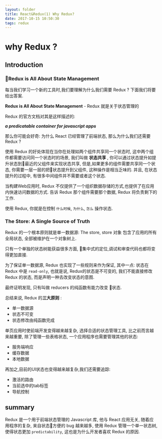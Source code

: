 ```yaml
---
layout: folder
title: React&Redux(1) Why Redux?
date: 2017-10-15 10:50:30
tags: redux
---
```

# why Redux ?

## Introduction

### Redux is All About State Management
每当我们学习一个新的工具时,我们要理解为什么我们需要 Redux ? 下面我们将要给出答案.

**Redux is All About State Management** - Redux 就是关于状态管理的

Redux 的官方文档对其是这样描述的:

***a predicatable container for javascript apps***

那么你可能会好奇: 为什么 React 已经管理了前端状态, 那么为什么我们还需要 Redux ?

使用 Redux 的好处体现在当你在处理如两个组件共享同一个状态时, 这中两个组件都需要访问同一个状态时的场景, 我们叫做 **状态共享** ,
你可以通过状态提升如提升状态到最近的父组件来实现状态共享, 但是,如果更多的组件需要共享同一个状态, 你需要一层一层的把状态提升到父组件, 这种操作是相当乏味的. 并且, 在状态提升的过程中, 有很多中间组件并不需要或者这个状态.

当构建Web应用时, Redux 不仅提供了一个组织数据存储的方式,也提供了在应用内快速访问数据的方式. 告诉 Redux 那个组件需要那个数据, Redux 将负责剩下的工作.

使用 Redux, 你就是在控制 `什么时候`, `为什么`, `怎么` 操作状态.

### The Store: A Single Source of Truth

Redux 的一个根本原则就是单一数据源: The store, 
store 对象 包含了应用的所有全局状态, 全部被维护在一个对象树上.

只有一个单独的状态树能获益很多方面, 集中式的定位,调试和审查代码也都将变得更加直接.

为了保证单一数据源, Redux 也实现了一些规则来作为保证, 其中一点: 状态在 Redux 中是 `read-only`, 也就是说, Redux的状态是不可变的, 我们不能直接修改 Redux 的状态, 而是声明一种去改变状态的意图.

最终证明发现, 只有叫做 reducers 的纯函数有能力改变 状态.

总结来说, Redux 的**三大原则** :
- 单一数据源
- 状态不可变
- 状态修改由纯函数完成

单页应用时使前端开发变得越来越复杂, 选择合适的状态管理工具, 比之前而言越来越重要, 除了管理一些表格状态, 一个应用程序也需要管理其他的状态:

- 服务端响应
- 缓存数据
- 本地数据

再加之,目前的UI状态也变得越来越复杂,我们还需要追踪:
- 激活的路由
- 当前选中的tab标签
- 导航控制

## summary
Redux 是一个用于前端状态管理的 Javascript 库, 他与 React 应用无关, 随着应用程序的复杂, 来自状态方便的 bug 越来越多, 使用 Redux 管理一个单一状态树, 使得状态更加 `predictability`, 这也是为什么开发者喜欢 Redux 的原因.